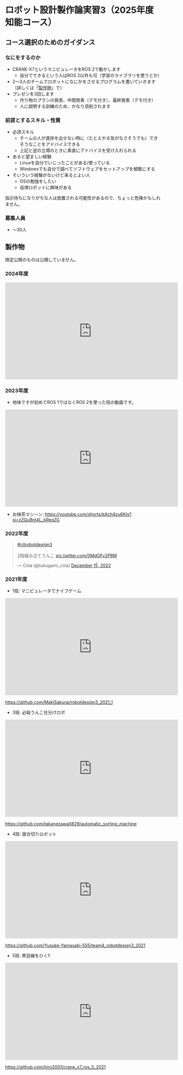# ロボット設計製作論実習3（2025年度知能コース）

## コース選択のためのガイダンス

### なにをするのか

- CRANE-X7というマニピュレータをROS 2で動かします
    - 自分でできるという人はROS 2以外も可（学習のライブラリを使うとか）
- 2〜3人のチームでロボットになにかをさせるプログラムを書いていきます（詳しくは「[製作物](#製作物)」で）
- プレゼンを3回します
    - 作り物のプランの発表、中間発表（デモ付き）、最終発表（デモ付き）
    - 人に説明する訓練のため、かなり添削されます


### 前提とするスキル・性質

- 必須スキル
    - チームの人が進捗を出せない時に（たとえやる気がなさそうでも）できそうなことをアドバイスできる
    - 上記と逆の立場のときに素直にアドバイスを受け入れられる
- あると望ましい経験
    - Linuxを自分でいじったことがある/使っている
    - Windowsでも自分で調べてソフトウェアをセットアップを頻繁にする
- そいういう経験がないけど来るとよい人
    - OSの勉強をしたい
    - 自律ロボットに興味がある

指示待ちになりがちな人は放置される可能性があるので、ちょっと危険かもしれません。

### 募集人員

- 〜30人


## 製作物

限定公開のものは公開していません。

### 2024年度

<iframe width="560" height="315" src="https://www.youtube.com/embed/lLc0S19kwPk?si=YEU84WaxIcFxq0BV" title="YouTube video player" frameborder="0" allow="accelerometer; autoplay; clipboard-write; encrypted-media; gyroscope; picture-in-picture; web-share" referrerpolicy="strict-origin-when-cross-origin" allowfullscreen></iframe>

### 2023年度

- 地味ですが初めてROS 1ではなくROS 2を使った班の動画です。

<iframe width="560" height="315" src="https://www.youtube.com/embed/mQSki3Wf1o8?si=Hc0I-KRlZwxeNVYN" title="YouTube video player" frameborder="0" allow="accelerometer; autoplay; clipboard-write; encrypted-media; gyroscope; picture-in-picture; web-share" referrerpolicy="strict-origin-when-cross-origin" allowfullscreen></iframe>


- お抹茶マシーン: https://youtube.com/shorts/kAch4zu6KIs?si=zZQuBnt4L_kReqZG

### 2022年度

<blockquote class="twitter-tweet" data-media-max-width="560"><p lang="ja" dir="ltr"><a href="https://twitter.com/hashtag/citrobotdesign3?src=hash&amp;ref_src=twsrc%5Etfw">#citrobotdesign3</a><br><br>2段組み立てうんこ <a href="https://t.co/0MdGFv2P8M">pic.twitter.com/0MdGFv2P8M</a></p>&mdash; Cola (@tukugami_cola) <a href="https://twitter.com/tukugami_cola/status/1603314567282454528?ref_src=twsrc%5Etfw">December 15, 2022</a></blockquote> <script async src="https://platform.twitter.com/widgets.js" charset="utf-8"></script>


### 2021年度

- 1班: マニピュレータでナイフゲーム

<iframe width="560" height="315" src="https://www.youtube.com/embed/zFIe7depjOk" title="YouTube video player" frameborder="0" allow="accelerometer; autoplay; clipboard-write; encrypted-media; gyroscope; picture-in-picture" allowfullscreen></iframe>


https://github.com/MakiSakurai/robotdesign3_2021_1


- 3班: 必殺うんこ仕分けロボ

<iframe width="560" height="315" src="https://www.youtube.com/embed/FOFlv1u7pjA" title="YouTube video player" frameborder="0" allow="accelerometer; autoplay; clipboard-write; encrypted-media; gyroscope; picture-in-picture" allowfullscreen></iframe>

https://github.com/takanezawa0829/automatic_sorting_machine

- 4班: 居合切りロボット

<iframe width="560" height="315" src="https://www.youtube.com/embed/XXgtLH9gtCg" title="YouTube video player" frameborder="0" allow="accelerometer; autoplay; clipboard-write; encrypted-media; gyroscope; picture-in-picture" allowfullscreen></iframe>

https://github.com/Yusuke-Yamasaki-555/team4_robotdesign3_2021

- 5班: 黒目線をひく‼

<iframe width="560" height="315" src="https://www.youtube.com/embed/0TrebpTqbK8" title="YouTube video player" frameborder="0" allow="accelerometer; autoplay; clipboard-write; encrypted-media; gyroscope; picture-in-picture" allowfullscreen></iframe>

https://github.com/hiro2001/crane_x7_ros_5_2021
